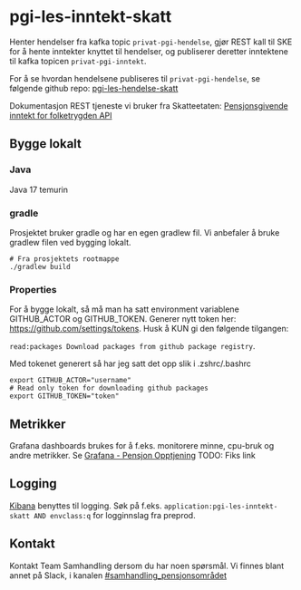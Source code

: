 # pgi-les-inntekt-skatt
Henter hendelser fra kafka topic ```privat-pgi-hendelse```, 
gjør REST kall til SKE for å hente inntekter knyttet til hendelser, 
og publiserer deretter inntektene til kafka topicen ```privat-pgi-inntekt```.

For å se hvordan hendelsene publiseres til ```privat-pgi-hendelse```, se følgende github repo: [pgi-les-hendelse-skatt](https://github.com/navikt/pgi-les-hendelse-skatt/)

Dokumentasjon REST tjeneste vi bruker fra Skatteetaten: [Pensjonsgivende inntekt for folketrygden API](https://skatteetaten.github.io/api-dokumentasjon/api/pgi_folketrygden) 

## Bygge lokalt

### Java
Java 17 temurin
### gradle
Prosjektet bruker gradle og har en egen gradlew fil. Vi anbefaler å bruke gradlew filen ved bygging lokalt.
```
# Fra prosjektets rootmappe
./gradlew build
```

### Properties
For å bygge lokalt, så må man ha satt environment variablene GITHUB_ACTOR og GITHUB_TOKEN.
Generer nytt token her: https://github.com/settings/tokens. Husk å KUN gi den følgende tilgangen:

```read:packages Download packages from github package registry```.

Med tokenet generert så har jeg satt det opp slik i .zshrc/.bashrc
```
export GITHUB_ACTOR="username"
# Read only token for downloading github packages
export GITHUB_TOKEN="token"
```
 
## Metrikker
Grafana dashboards brukes for å f.eks. monitorere minne, cpu-bruk og andre metrikker.
Se [Grafana - Pensjon Opptjening](https://grafana.nav.cloud.nais.io/dashboards/f/TCcNd81Gz/pensjons-opptjening) TODO: Fiks link

## Logging
[Kibana](https://logs.adeo.no/app/kibana) benyttes til logging. Søk på f.eks. ```application:pgi-les-inntekt-skatt AND envclass:q``` for logginnslag fra preprod.

## Kontakt
Kontakt Team Samhandling dersom du har noen spørsmål. Vi finnes blant annet på Slack, i kanalen [#samhandling_pensjonsområdet](https://nav-it.slack.com/archives/CQ08JC3UG)
